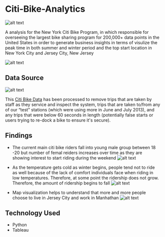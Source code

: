 
# Citi-Bike-Analytics

![alt text](https://d21xlh2maitm24.cloudfront.net/nyc/Annual-Membership-Image.png?mtime=20170331121650)

A analysis for the New York Citi Bike Program, in which responsible for overseeing the largest bike sharing program for 200,000+ data points in the United States
 in order to generate business insights in terms of visulize the peak time in both summer and winter period and the top start location in New York City and Jersey City, New Jersey

![alt text](https://raw.githubusercontent.com/david880110/Citi-Bike-Analytics/master/image/top_location.png)

## Data Source
![alt text](https://raw.githubusercontent.com/david880110/Citi-Bike-Analytics/master/image/citibikedata.png)

This [Citi Bike Data](https://www.citibikenyc.com/system-data) has been processed to remove trips that are taken by staff as they service and inspect the system, 
trips that are taken to/from any of our “test” stations (which were using more in June and July 2013), and any trips that were below 60 seconds in length 
(potentially false starts or users trying to re-dock a bike to ensure it's secure).

## Findings 


* The current main citi bike riders fall into young male group between 18 -20 but number of femal reiders increases over time as they are showing interest to start riding during the weekend
![alt text](https://raw.githubusercontent.com/david880110/Citi-Bike-Analytics/master/image/customer_base.png)

* As the temperature gets cold as winter begins, people tend not to ride as well because of the lack of comfort individuals face when riding in
low temperatures. Therefore, at some point the ridership does not grow. Therefore, the amount of ridership begins to fall 
![alt text](https://raw.githubusercontent.com/david880110/Citi-Bike-Analytics/master/image/femal_ridership.png)

* Map visualization helps to understand that more and more people choose to live in Jersey City and work in Manhathan
![alt text](https://raw.githubusercontent.com/david880110/Citi-Bike-Analytics/master/image/popular_location.png)

## Technology Used

-   Python
-   Tableau